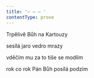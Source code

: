 ```yaml
---
title: '– – – '
contentType: prose
---
```


Trpělivě Bůh na Kartouzy

sesílá jaro vedro mrazy

vděčím mu za to tiše se modlím

rok co rok Pán Bůh posílá podzim
